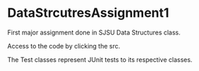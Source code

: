 # DataStrcutresAssignment1

First major assignment done in SJSU Data Structures class.

Access to the code by clicking the src.

The Test classes represent JUnit tests to its respective classes.
